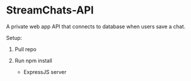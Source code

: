 # StreamChats-API

A private web app API that connects to database when users save a chat.

Setup:

1. Pull repo

2. Run npm install

   - ExpressJS server
